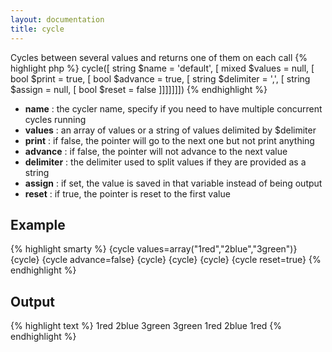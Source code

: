 ```yaml
---
layout: documentation
title: cycle
---
```


Cycles between several values and returns one of them on each call
{% highlight php %}
cycle([ string $name = 'default', [ mixed $values = null, [ bool $print = true, [ bool $advance = true, [ string $delimiter = ',', [ string $assign = null, [ bool $reset = false ]]]]]]])
{% endhighlight %}

* **name** : the cycler name, specify if you need to have multiple concurrent cycles running
* **values** : an array of values or a string of values delimited by $delimiter
* **print** : if false, the pointer will go to the next one but not print anything
* **advance** : if false, the pointer will not advance to the next value
* **delimiter** : the delimiter used to split values if they are provided as a string
* **assign** : if set, the value is saved in that variable instead of being output
* **reset** : if true, the pointer is reset to the first value

## Example
{% highlight smarty %}
{cycle values=array("1red","2blue","3green")}
{cycle}
{cycle advance=false}
{cycle}
{cycle}
{cycle}
{cycle reset=true}
{% endhighlight %}

## Output
{% highlight text %}
1red
2blue
3green
3green
1red
2blue
1red
{% endhighlight %}